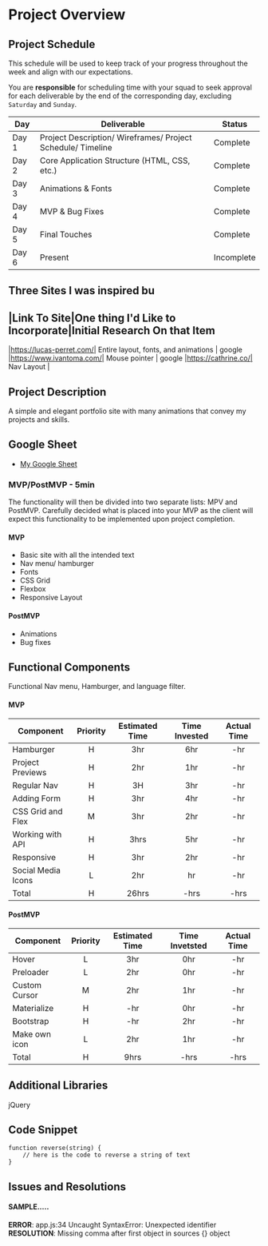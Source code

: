 # Project Overview

## Project Schedule

This schedule will be used to keep track of your progress throughout the week and align with our expectations.  

You are **responsible** for scheduling time with your squad to seek approval for each deliverable by the end of the corresponding day, excluding `Saturday` and `Sunday`.

|  Day | Deliverable | Status
|---|---| ---|
|Day 1| Project Description/ Wireframes/ Project Schedule/ Timeline | Complete
|Day 2| Core Application Structure (HTML, CSS, etc.) | Complete
|Day 3| Animations & Fonts | Complete
|Day 4| MVP & Bug Fixes | Complete
|Day 5| Final Touches | Complete
|Day 6| Present | Incomplete

## Three Sites I was inspired bu
## |Link To Site|One thing I'd Like to Incorporate|Initial Research On that Item
|https://lucas-perret.com/| Entire layout, fonts, and animations | google
|https://www.ivantoma.com/| Mouse pointer | google
|https://cathrine.co/| Nav Layout | 

## Project Description

A simple and elegant portfolio site with many animations that convey my projects and skills. 

## Google Sheet

- [My Google Sheet](https://docs.google.com/spreadsheets/d/1Lr-7W36wo2GZnze7boYYSbOX7z52WM-rZNGY7xfMab0/edit#gid=0) 



### MVP/PostMVP - 5min

The functionality will then be divided into two separate lists: MPV and PostMVP.  Carefully decided what is placed into your MVP as the client will expect this functionality to be implemented upon project completion.  

#### MVP 

- Basic site with all the intended text
- Nav menu/ hamburger
- Fonts 
- CSS Grid
- Flexbox
- Responsive Layout

#### PostMVP 

- Animations
- Bug fixes

## Functional Components

Functional Nav menu, Hamburger, and language filter.

#### MVP
| Component | Priority | Estimated Time | Time Invested | Actual Time |
| --- | :---: |  :---: | :---: | :---: |
| Hamburger | H | 3hr | 6hr | -hr|
| Project Previews | H | 2hr | 1hr | -hr|
| Regular Nav | H | 3H | 3hr | -hr|
| Adding Form | H | 3hr| 4hr | -hr |
| CSS Grid and Flex| M | 3hr | 2hr | -hr|
| Working with API | H | 3hrs| 5hr | -hr |
| Responsive | H | 3hr | 2hr | -hr|
| Social Media Icons | L | 2hr | hr | -hr|
| Total | H | 26hrs| -hrs | -hrs |

#### PostMVP
| Component | Priority | Estimated Time | Time Invetsted | Actual Time |
| --- | :---: |  :---: | :---: | :---: |
| Hover | L | 3hr | 0hr | -hr|
| Preloader | L | 2hr | 0hr | -hr|
| Custom Cursor | M | 2hr | 1hr | -hr|
| Materialize | H | -hr | 0hr | -hr|
| Bootstrap | H | -hr | 2hr | -hr|
| Make own icon | L | 2hr | 1hr | -hr|
| Total | H | 9hrs| -hrs | -hrs |

## Additional Libraries
 jQuery

## Code Snippet


```
function reverse(string) {
	// here is the code to reverse a string of text
}
```

## Issues and Resolutions


#### SAMPLE.....
**ERROR**: app.js:34 Uncaught SyntaxError: Unexpected identifier                                
**RESOLUTION**: Missing comma after first object in sources {} object
